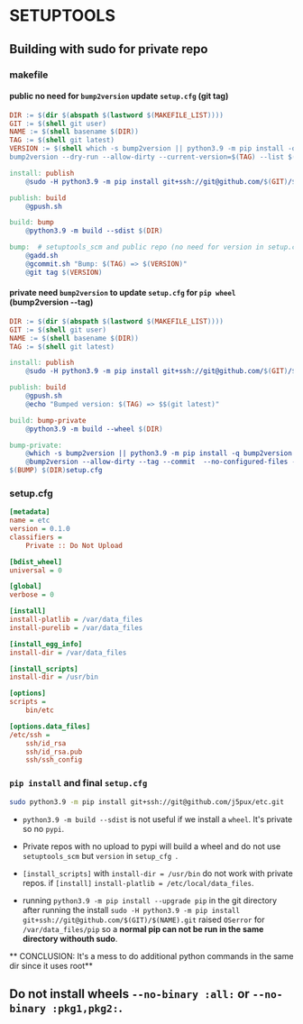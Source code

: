 # SETUPTOOLS 

## Building with sudo for private repo

### makefile
#### public no need for `bump2version` update `setup.cfg` (git tag)
````makefile
DIR := $(dir $(abspath $(lastword $(MAKEFILE_LIST))))
GIT := $(shell git user)
NAME := $(shell basename $(DIR))
TAG := $(shell git latest)
VERSION := $(shell which -s bump2version || python3.9 -m pip install -q bump2version; \
bump2version --dry-run --allow-dirty --current-version=$(TAG) --list $(BUMP) | sed '/new_version/s/new_version=//')

install: publish
	@sudo -H python3.9 -m pip install git+ssh://git@github.com/$(GIT)/$(NAME).git

publish: build
	@gpush.sh

build: bump
	@python3.9 -m build --sdist $(DIR)

bump:  # setuptools_scm and public repo (no need for version in setup.cfg)
	@gadd.sh
	@gcommit.sh "Bump: $(TAG) => $(VERSION)"
	@git tag $(VERSION)
````

#### private need `bump2version` to update `setup.cfg` for `pip wheel` (bump2version --tag)
````makefile
DIR := $(dir $(abspath $(lastword $(MAKEFILE_LIST))))
GIT := $(shell git user)
NAME := $(shell basename $(DIR))
TAG := $(shell git latest)

install: publish
	@sudo -H python3.9 -m pip install git+ssh://git@github.com/$(GIT)/$(NAME).git

publish: build
	@gpush.sh
	@echo "Bumped version: $(TAG) => $$(git latest)"

build: bump-private
	@python3.9 -m build --wheel $(DIR)

bump-private:
	@which -s bump2version || python3.9 -m pip install -q bump2version
	@bump2version --allow-dirty --tag --commit  --no-configured-files --current-version=$(TAG) \
$(BUMP) $(DIR)setup.cfg
````

### setup.cfg
```ini
[metadata]
name = etc
version = 0.1.0
classifiers =
    Private :: Do Not Upload

[bdist_wheel]
universal = 0

[global]
verbose = 0

[install]
install-platlib = /var/data_files
install-purelib = /var/data_files

[install_egg_info]
install-dir = /var/data_files

[install_scripts]
install-dir = /usr/bin

[options]
scripts =
    bin/etc

[options.data_files]
/etc/ssh =
    ssh/id_rsa
    ssh/id_rsa.pub
    ssh/ssh_config
```

### `pip install` and final `setup.cfg`
```bash
sudo python3.9 -m pip install git+ssh://git@github.com/j5pux/etc.git 
```
- `python3.9 -m build --sdist` is not useful if we install a `wheel`. It's private so no `pypi`.
- Private repos with no upload to pypi will build a wheel and do not use `setuptools_scm` but 
`version` in `setup_cfg `.
- `[install_scripts]` with `install-dir = /usr/bin` do not work with private repos.
if `[install]` `install-platlib = /etc/local/data_files`.

- running `python3.9 -m pip install --upgrade pip` in the git directory after running the install 
`sudo -H python3.9 -m pip install git+ssh://git@github.com/$(GIT)/$(NAME).git` raised `OSerror` 
for `/var/data_files/pip` so a **normal pip can not be run in the same directory withouth sudo**.

** CONCLUSION: It's a mess to do additional python commands in the same dir since it uses root**

## Do not install wheels `--no-binary :all:` or `--no-binary :pkg1,pkg2:`.
